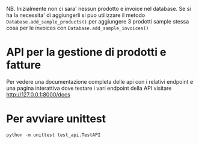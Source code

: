 NB. Inizialmente non ci sara' nessun prodotto e invoice nel database. Se si ha la necessita' di aggiungerli si puo utilizzare il metodo `Database.add_sample_products()` per aggiungere 3 prodotti sample stessa cosa per le invoices con `Database.add_sample_invoices()`

# API per la gestione di prodotti e fatture
Per vedere una documentazione completa delle api con i relativi endpoint e una pagina interattiva dove testare i vari endpoint della API visitare http://127.0.0.1:8000/docs

# Per avviare unittest
```python
python -m unittest test_api.TestAPI
```

